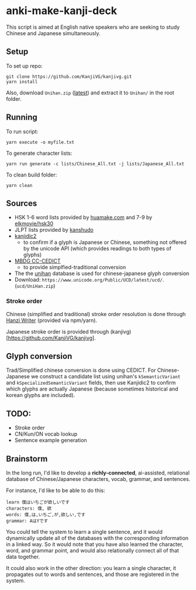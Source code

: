 # anki-make-kanji-deck

This script is aimed at English native speakers who are seeking to study Chinese and Japanese simultaneously.

## Setup

To set up repo:
```
git clone https://github.com/KanjiVG/kanjivg.git
yarn install
```

Also, download `Unihan.zip` ([latest](https://www.unicode.org/Public/UCD/latest/ucd/)) and extract it to `Unihan/` in the root folder.

## Running
To run script:
```
yarn execute -o myfile.txt
```

To generate character lists:
```
yarn run generate -c lists/Chinese_All.txt -j lists/Japanese_All.txt
```

To clean build folder:
```
yarn clean
```

## Sources
* HSK 1-6 word lists provided by [huamake.com](https://huamake.com/1to6Lists.htm) and 7-9 by [elkmovie/hsk30](https://github.com/elkmovie/hsk30/blob/main/charlist.txt)
* JLPT lists provided by [kanshudo](https://www.kanshudo.com/collections/jlpt_kanji)
* [kanjidic2](https://www.edrdg.org/kanjidic/kanjd2index_legacy.html)
  * to confirm if a glyph is Japanese or Chinese, something not offered by the unicode API (which provides readings to both types of glyphs)
* [MBDG CC-CEDICT](https://www.mdbg.net/chinese/dictionary?page=cedict)
  * to provide simplfied-traditional conversion
* The the [unihan](https://www.unicode.org/charts/unihan.html) database is used for chinese-japanese glyph conversion
* Download: `https://www.unicode.org/Public/UCD/latest/ucd/`. (`ucd/UniHan.zip`)


### Stroke order
Chinese (simplified and traditional) stroke order resolution is done through [Hanzi Writer](https://hanziwriter.org/) (provided via npm/yarn).

Japanese stroke order is provided through (kanjivg)[https://github.com/KanjiVG/kanjivg].

## Glyph conversion

Trad/Simplified chinese conversion is done using CEDICT. For Chinese-Japanese we construct a candidate list using unihan's `kSemanticVariant` and `kSpecializedSemanticVariant` fields, then use Kanjidic2 to confirm which glyphs are actually Japanese (because sometimes historical and korean glyphs are included).





## TODO:
* Stroke order
* CN/Kun/ON vocab lookup
* Sentence example generation


## Brainstorm
In the long run, I'd like to develop a **richly-connected**, ai-assisted, relational database of Chinese/Japanese characters, vocab, grammar, and sentences.

For instance, I'd like to be able to do this:
```
learn 僕はいちごが欲しいです
characters: 僕, 欲
words: 僕,は,いちご,が,欲しい,です
grammar: AはYです
```
You could tell the system to learn a single sentence, and it would dynamically update all of the databases with the corresponding information in a linked way. So it would note that you have also learned the character, word, and grammar point, and would also relationally connect all of that data together.

It could also work in the other direction: you learn a single character, it propagates out to words and sentences, and those are registered in the system.